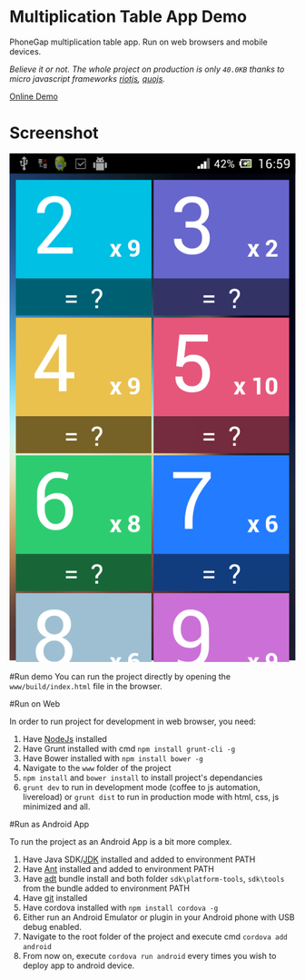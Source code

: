 Multiplication Table App Demo
=================

PhoneGap multiplication table app. Run on web browsers and mobile devices.

*Believe it or not. The whole project on production is only `40.0KB` thanks to micro javascript frameworks [riotjs](https://github.com/moot/riotjs), [quojs](http://quojs.tapquo.com/).*

[Online Demo](http://tiengtinh.github.io/multip-table-demo/www/build/)

# Screenshot
![TodoMVC](screenshot.png)

#Run demo
You can run the project directly by opening the `www/build/index.html` file in the browser.

#Run on Web

In order to run project for development in web browser, you need:

1. Have [NodeJs](nodejs.org) installed
2. Have Grunt installed with cmd `npm install grunt-cli -g`
3. Have Bower installed with `npm install bower -g`
4. Navigate to the `www` folder of the project
6. `npm install` and `bower install` to install project's dependancies
7. `grunt dev` to run in development mode (coffee to js automation, livereload) or `grunt dist` to run in production mode with html, css, js minimized and all.

#Run as Android App

To run the project as an Android App is a bit more complex.

1. Have Java SDK/[JDK](http://www.oracle.com/technetwork/java/javase/downloads/jdk7-downloads-1880260.html) installed and added to environment PATH
2. Have [Ant](http://ant.apache.org/) installed and added to environment PATH
3. Have [adt](http://developer.android.com/sdk/installing/bundle.html) bundle install and both folder `sdk\platform-tools`, `sdk\tools` from the bundle added to environment PATH
4. Have [git](http://git-scm.com/) installed
5. Have cordova installed with `npm install cordova -g`
6. Either run an Android Emulator or plugin in your Android phone with USB debug enabled.
7. Navigate to the root folder of the project and execute cmd `cordova add android`
8. From now on, execute `cordova run android` every times you wish to deploy app to android device.
